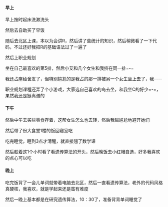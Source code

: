 #### 早上

早上按时起床洗漱洗头

然后去自助买了早饭

随后去北区上课，本以为会讲R，然后讲了些统计的知识，然后稍微看了一下代码，不过还好我把R的基础语法过了一遍了

然后上职业规划

坐在自己最喜欢的第5排，然后小艾和几个女生和我挤在同一排=-=

我还占座给舍友了，但特别尴尬的是我占的那一排被另一个女生坐上去了，我----

职业规划课程还弄了个小游戏，大家选自己喜欢的岛去坐，和我坐C的好少=-=，果然我还是挺离谱的

#### 下午

然后中午去买些零食存着，这帮女生怎么也去转，然后我贼尴尬地避开她们

然后带了份大食堂1楼的饭回寝室吃

吃完睡觉，睡到3点才清醒，就直接翘了数学课

然后趁着这1个小时看了看遗传算法的开头，然后晚饭去小红帽自选，好多我喜欢的点心可以吃

#### 晚上

吃完饭背了一会儿单词就带着电脑去北区，然后一直看遗传算法，老外的代码风格真硬核，我喜欢，就是学起来还是蛮有难度

然后一晚上基本都是在研究遗传算法，10：30了，准备背背单词睡觉了